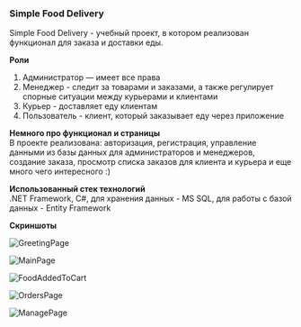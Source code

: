 ### Simple Food Delivery

Simple Food Delivery - учебный проект, в котором реализован функционал для заказа и доставки еды.

**Роли**
1. Администратор — имеет все права
2. Менеджер - следит за товарами и заказами, а также регулирует спорные ситуации между курьерами и клиентами
3. Курьер - доставляет еду клиентам
4. Пользователь - клиент, который заказывает еду через приложение

**Немного про функционал и страницы**  
В проекте реализована: авторизация, регистрация, управление данными из базы данных для администраторов и менеджеров, создание заказа, просмотр списка заказов для клиента и курьера и еще много чего интересного :)

**Использованный стек технологий**  
.NET Framework, C#, для хранения данных - MS SQL, для работы с базой данных - Entity Framework

**Скриншоты**

![GreetingPage](https://github.com/user-attachments/assets/31019d86-6c1c-4db0-9ae9-f2a16fed2084)


![MainPage](https://github.com/user-attachments/assets/1d41c285-38eb-42e2-90b6-ce91ed37a09c)


![FoodAddedToCart](https://github.com/user-attachments/assets/23f5d43d-61bc-4d4d-8ea3-0a0e5f21630e)


![OrdersPage](https://github.com/user-attachments/assets/2b41826c-2687-456d-87d7-eb2b20898c69)


![ManagePage](https://github.com/user-attachments/assets/4df1e1c5-62b0-4296-b897-740d6f3bad55)
